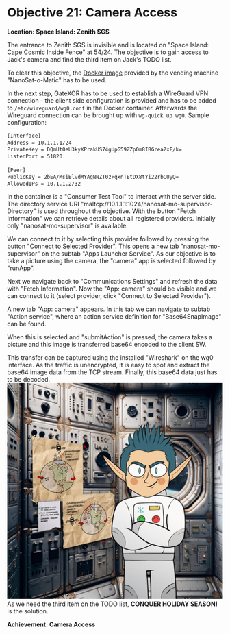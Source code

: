 # Objective 21: Camera Access
**Location: Space Island: Zenith SGS**

The entrance to Zenith SGS is invisible and is located on "Space Island: Cape Cosmic Inside Fence" at 54/24.
The objective is to gain access to Jack's camera and find the third item on Jack's TODO list.

To clear this objective, the [Docker image](https://www.holidayhackchallenge.com/2023/client_container.zip) provided by the vending machine "NanoSat-o-Matic" has to be used.

In the next step, GateXOR has to be used to establish a WireGuard VPN connection - the client side configuration is provided and has to be added to `/etc/wireguard/wg0.conf` in the Docker container. Afterwards the Wireguard connection can be brought up with `wg-quick up wg0`.
Sample configuration:
```
[Interface]
Address = 10.1.1.1/24
PrivateKey = DQmUt0eU3kyXPrakUS74gUpG59ZZp0m8IBGrea2xF/k=
ListenPort = 51820

[Peer]
PublicKey = 2bEA/MsiBlvdMYAgNNZT0zPqxnTEtDX8tYi22rbCUyQ=
AllowedIPs = 10.1.1.2/32
```

In the container is a "Consumer Test Tool" to interact with the server side.
The directory service URI "maltcp://10.1.1.1:1024/nanosat-mo-supervisor-Directory" is used throughout the objective.
With the button "Fetch Information" we can retrieve details about all registered providers. Initially only "nanosat-mo-supervisor" is available.

We can connect to it by selecting this provider followed by pressing the button "Connect to Selected Provider".
This opens a new tab "nanosat-mo-supervisor" on the subtab "Apps Launcher Service".
As our objective is to take a picture using the camera, the "camera" app is selected followed by "runApp".

Next we navigate back to "Communications Settings" and refresh the data with "Fetch Information". Now the "App: camera" should be visible and we can connect to it (select provider, click "Connect to Selected Provider").

A new tab "App: camera" appears. In this tab we can navigate to subtab "Action service", where an action service definition for "Base64SnapImage" can be found.

When this is selected and "submitAction" is pressed, the camera takes a picture and this image is transferred base64 encoded to the client SW.

This transfer can be captured using the installed "Wireshark" on the wg0 interface. As the traffic is unencrypted, it is easy to spot and extract the base64 image data from the TCP stream.
Finally, this base64 data just has to be decoded.
![Camera image](image.jpg)
As we need the third item on the TODO list, **CONQUER HOLIDAY SEASON!** is the solution.

**Achievement: Camera Access**
<!--stackedit_data:
eyJoaXN0b3J5IjpbNDQzODQ1NTkxLC0yMDkzNjg1MDYyLDM1Nj
g1OTU5NCwxMzIzNTY2NjMyLC03NDgyODM1OTksLTc0ODI4MzU5
OSw3MzYwODQwODUsMjA0ODEwODkxMiwtMjAxMDE5MjYzXX0=
-->